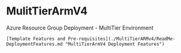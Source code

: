     
# MulitTierArmV4
Azure Resource Group Deployment - MultiTier Environment

    [Template Features and Pre-requisites](./MultiTierARMv4/ReadMe-DeploymentFeatures.md "MultiTierArmV4 Deployment Features")
